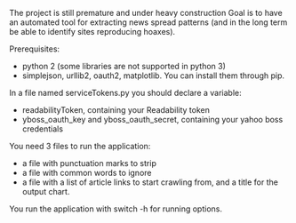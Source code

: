 The project is still premature and under heavy construction
Goal is to have an automated tool for extracting news spread patterns (and in the long term be able to identify sites reproducing hoaxes).

Prerequisites:
* python 2 (some libraries are not supported in python 3)
* simplejson, urllib2, oauth2, matplotlib. You can install them through pip.

In a file named serviceTokens.py you should declare a variable:
* readabilityToken, containing your Readability token
* yboss_oauth_key and yboss_oauth_secret, containing your yahoo boss credentials

You need 3 files to run the application:
* a file with punctuation marks to strip
* a file with common words to ignore
* a file with a list of article links to start crawling from, and a title for the output chart.

You run the application with switch -h for running options.
